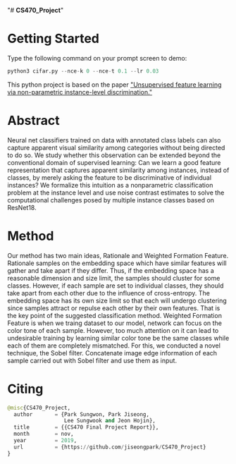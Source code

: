 "# **CS470_Project**"

# **Getting Started**

Type the following command on your prompt screen to demo:
```python
python3 cifar.py --nce-k 0 --nce-t 0.1 --lr 0.03
```
This python project is based on the paper
["Unsupervised feature learning via non-parametric instance-level discrimination."](http://openaccess.thecvf.com/content_cvpr_2018/CameraReady/0801.pdf)

# **Abstract**
Neural net classifiers trained on data with annotated class labels can also capture apparent 
visual similarity among categories without being directed to do so. We study whether this 
observation can be extended beyond the conventional domain of supervised learning: Can
we learn a good feature representation that captures apparent similarity among instances, 
instead of classes, by merely asking the feature to be discriminative of individual instances? 
We formalize this intuition as a nonparametric classification problem at the instance level 
and use noise contrast estimates to solve the computational challenges posed by multiple 
instance classes based on ResNet18.

# **Method**
Our method has two main ideas, Rationale and Weighted Formation Feature.
Rationale samples on the embedding space which have similar features will gather 
and take apart if they differ. Thus, if the embedding space has a reasonable 
dimension and size limit, the samples should cluster for some classes. However, 
if each sample are set to individual classes, they should take apart from each 
other due to the influence of cross-entropy. The embedding space has its own 
size limit so that each will undergo clustering since samples attract or repulse each 
other by their own features. That is the key point of the suggested classification 
method.
Weighted Formation Feature is when we traing dataset to our model, network can 
focus on the color tone of each sample. However, too much attention on it can 
lead to undesirable training by learning similar color tone be the same classes 
while each of them are completely mismatched.  For this, we conducted a novel 
technique, the Sobel filter. Concatenate image edge information of each sample 
carried out with Sobel filter and use them as input. 

# **Citing**
```python
@misc{CS470_Project,
  author       = {Park Sungwon, Park Jiseong, 
                  Lee Sungwook and Jeon Hojin},
  title        = {{CS470 Final Project Report}},
  month        = nov,
  year         = 2019,
  url          = {https://github.com/jiseongpark/CS470_Project}
}
```
